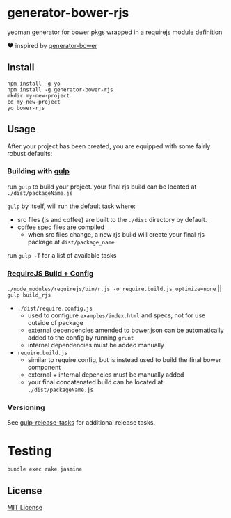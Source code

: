 # generator-bower-rjs

yeoman generator for bower pkgs wrapped in a requirejs module definition

:heart: inspired by [generator-bower](https://github.com/ThorstenHans/generator-bower/)

## Install

```
npm install -g yo
npm install -g generator-bower-rjs
mkdir my-new-project
cd my-new-project
yo bower-rjs
```
## Usage

After your project has been created, you are equipped with some fairly robust defaults:

### Building with [gulp](http://gulpjs.com/)

run `gulp` to build your project. your final rjs build can be located at `./dist/packageName.js`

`gulp` by itself, will run the default task where:
- src files (js and coffee) are built to the `./dist` directory by default.
- coffee spec files are compiled
  - when src files change, a new rjs build will create your final rjs package at `dist/package_name`

run `gulp -T` for a list of available tasks

### [RequireJS Build + Config](http://requirejs.org/docs/api.html#config)
`./node_modules/requirejs/bin/r.js -o require.build.js optimize=none` || `gulp build_rjs`

- `./dist/require.config.js`
  - used to configure `examples/index.html` and specs, not for use outside of package
  - external dependencies amended to bower.json can be automatically added to the config by running `grunt`
  - internal dependencies must be added manually
- `require.build.js`
  - similar to require.config, but is instead used to build the final bower component
  - external + internal depencies must be manually added
  - your final concatenated build can be located at `./dist/packageName.js`

### Versioning
See [gulp-release-tasks](https://www.npmjs.org/package/gulp-release-tasks) for additional release tasks.

# Testing
```
bundle exec rake jasmine
```

## License
[MIT License](http://en.wikipedia.org/wiki/MIT_License)
